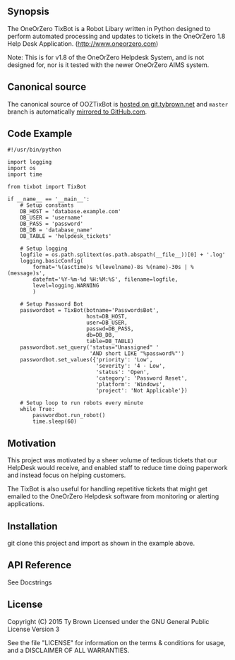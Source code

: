 ## Synopsis

The OneOrZero TixBot is a Robot Libary written in Python designed to perform automated processing and updates to tickets in the OneOrZero 1.8 Help Desk Application. (http://www.oneorzero.com)

Note: This is for v1.8 of the OneOrZero Helpdesk System, and is not designed for, nor is it tested with the newer OneOrZero AIMS system.

## Canonical source

The canonical source of OOZTixBot is [hosted on git.tybrown.net](https://git.tybrown.net/TyBrown/ooz_tixbot) and `master` branch is automatically [mirrored to GitHub.com](https://github.com/TyBrown/OOZTixBot).


## Code Example

```
#!/usr/bin/python

import logging
import os
import time

from tixbot import TixBot

if __name__ == '__main__':
    # Setup constants
    DB_HOST = 'database.example.com'
    DB_USER = 'username'
    DB_PASS = 'password'
    DB_DB = 'database_name'
    DB_TABLE = 'helpdesk_tickets'

    # Setup logging
    logfile = os.path.splitext(os.path.abspath(__file__))[0] + '.log'
    logging.basicConfig(
        format='%(asctime)s %(levelname)-8s %(name)-30s | %(message)s',
        datefmt='%Y-%m-%d %H:%M:%S', filename=logfile,
        level=logging.WARNING
        )

    # Setup Password Bot
    passwordbot = TixBot(botname='PasswordsBot',
                         host=DB_HOST,
                         user=DB_USER,
                         passwd=DB_PASS,
                         db=DB_DB,
                         table=DB_TABLE)
    passwordbot.set_query('status="Unassigned" '
                          'AND short LIKE "%password%"')
    passwordbot.set_values({'priority': 'Low',
                            'severity': '4 - Low',
                            'status': 'Open',
                            'category': 'Password Reset',
                            'platform': 'Windows',
                            'project': 'Not Applicable'})

    # Setup loop to run robots every minute
    while True:
        passwordbot.run_robot()
        time.sleep(60)
```

## Motivation

This project was motivated by a sheer volume of tedious tickets that our HelpDesk would receive, and enabled staff to reduce time doing paperwork and instead focus on helping customers.

The TixBot is also useful for handling repetitive tickets that might get emailed to the OneOrZero Helpdesk software from monitoring or alerting applications.

## Installation

git clone this project and import as shown in the example above.

## API Reference

See Docstrings

## License

Copyright (C) 2015  Ty Brown
Licensed under the GNU General Public License Version 3

See the file "LICENSE" for information on the terms & conditions for usage, and a DISCLAIMER OF ALL WARRANTIES.
